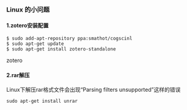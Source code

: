 ### Linux 的小问题

#### 1.zotero安装配置

```shell
$ sudo add-apt-repository ppa:smathot/cogscinl
$ sudo apt-get update
$ sudo apt-get install zotero-standalone
```

<a herf = 'https://blog.csdn.net/wangzugenwy/article/details/100140200'>zotero</a>



#### 2.rar解压

Linux下解压rar格式文件会出现“Parsing filters unsupported”这样的错误

```shell
sudo apt-get install unrar
```



